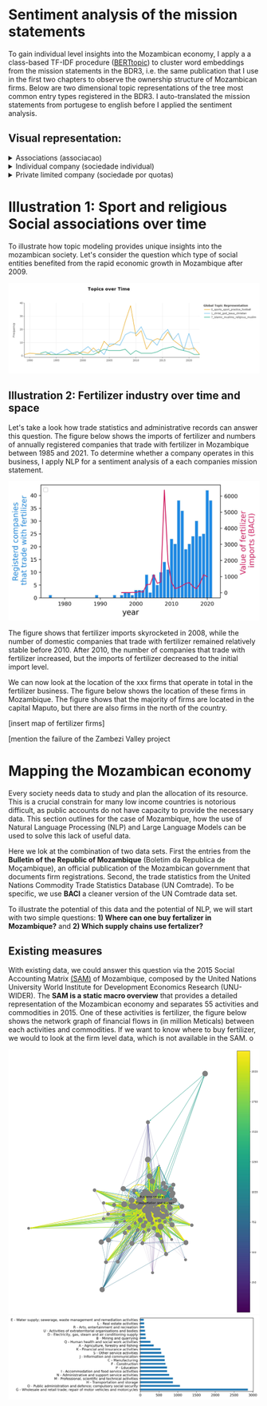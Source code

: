 
<head>
    <link rel="stylesheet" href="../styles.css">
</head>



# Sentiment analysis of the mission statements


To gain individual level insights into the Mozambican economy, I apply a a class-based TF-IDF procedure ([BERTtopic](https://arxiv.org/abs/2203.05794)) to cluster word embeddings from the mission statements in the BDR3, i.e. the same publication that I use in the first two chapters to observe the ownership structure of Mozambican firms. Below are two dimensional topic representations of the tree most common entry types registered in the BDR3. I auto-translated the mission statements from portugese to english before I applied the sentiment analysis. 

## Visual representation:

<details> 
<summary> Associations (associacao) </summary>
<br>
 <iframe src= "../assets/bert_topics/intertopic_distance/associacao_topic.html" width="100%" height="900px"></iframe>
</details>

<details> 
<summary> Individual company (sociedade individual) </summary>
<br>
<iframe src="../assets/bert_topics/intertopic_distance/sociedade_individual_topic.html" width="100%" height="600px"></iframe>
</details>

<details> 
<summary> Private limited company (sociedade por quotas) </summary>
<br>
<iframe src="../assets/bert_topics/intertopic_distance/sociedade_por_quotas_topic.html" width="100%" height="600px"></iframe>
</details>



# Illustration 1: Sport and religious Social associations over time
To illustrate how topic modeling provides unique insights into the mozambican society. Let's consider the question which type of social entities benefited from the rapid economic growth in Mozambique after 2009.

<img class="markdown-image" src="../assets/bert_topics/football_christian_muslim.png" alt="football_christian_muslim.png">


## Illustration 2: Fertilizer industry over time and space

Let's take a look how trade statistics and administrative records can answer this question.
The figure below shows the imports of fertilizer and numbers of annually registered companies that trade with fertilizer in Mozambique between 1985 and 2021. To determine whether a company operates in this business, I apply NLP for a sentiment analysis of a each companies mission statement. 
 

<img class="markdown-image" src="../assets/baci_bdr/fertilizer.jpg" alt="fertilizer.jpg">

The figure shows that fertilizer imports skyrocketed in 2008, while the number of domestic companies that trade with fertilizer remained relatively stable before 2010. After 2010, the number of companies that trade with fertilizer increased, but the imports of fertilizer decreased to the initial import level. 

 We can now look at the location of the xxx firms that operate in total in the fertilizer business. The figure below shows the location of these firms in Mozambique. The figure shows that the majority of firms are located in the capital Maputo, but there are also firms in the north of the country.

[insert map of fertilizer firms]

[mention the failure of the Zambezi Valley project




# Mapping the Mozambican economy

Every society needs data to study and plan the allocation of its resource. This is a crucial constrain for many low income countries is notorious difficult, as public accounts do not have capacity to provide the necessary data. 
This section outlines for the case of Mozambique, how the use of Natural Language Processing (NLP) and Large Language Models can be used to solve this lack of useful data.

Here we lok at the combination of two data sets. First the entries from the **Bulletin of the Republic of Mozambique** (Boletim da Republica de Moçambique), an official publication of the Mozambican government that documents firm registrations. Second, the trade statistics from the United Nations Commodity Trade Statistics Database (UN Comtrade). To be specific, we use **BACI** a cleaner version of the UN Comtrade data set.

To illustrate the potential of this data and the potential of NLP, we will start with two simple questions: **1) Where can one buy fertalizer in Mozambique?** and  **2) Which supply chains use fertalizer?**





## Existing measures 

With existing data, we could answer this question via the 2015 Social Accounting Matrix [(SAM)](https://www.wider.unu.edu/database/2015-social-accounting-matrix-mozambique) of Mozambique, composed by the United Nations University World Institute for Development Economics Research (UNU-WIDER). The  **SAM is a static macro overview** that provides a detailed representation of the Mozambican economy and separates 55 activities and commodities in 2015. One of these activities is fertilizer, the figure below shows the network graph of financial flows in (in million Meticals) between each activities and commodities. If we want to know where to buy fertilizer, we would to look at the firm level data, which is not available in the SAM.
o

<img class="markdown-image" src="../assets/accounting_matrix/sam_15.jpg" alt="sam_15.jpg">


<img class="markdown-image" src="../assets/orbis_moz/barh_orbis.jpg" alt="barh_orbis.jpg">





